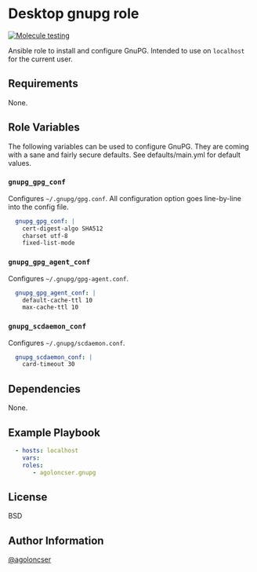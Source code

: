 # Desktop gnupg role

[![Molecule testing](https://github.com/agoloncser/ansible-role-gnupg/actions/workflows/ci.yml/badge.svg)](https://github.com/agoloncser/ansible-role-gnupg/actions/workflows/ci.yml)

Ansible role to install and configure GnuPG. Intended to use on
`localhost` for the current user.

## Requirements

None.

## Role Variables

The following variables can be used to configure GnuPG. They are
coming with a sane and fairly secure defaults. See defaults/main.yml
for default values.

### `gnupg_gpg_conf`

Configures `~/.gnupg/gpg.conf`. All configuration option goes
line-by-line into the config file.

``` yaml
  gnupg_gpg_conf: |
    cert-digest-algo SHA512
    charset utf-8
    fixed-list-mode
```

### `gnupg_gpg_agent_conf`

Configures `~/.gnupg/gpg-agent.conf`.

``` yaml
  gnupg_gpg_agent_conf: |
    default-cache-ttl 10
    max-cache-ttl 10
```

### `gnupg_scdaemon_conf`

Configures `~/.gnupg/scdaemon.conf`.

``` yaml
  gnupg_scdaemon_conf: |
    card-timeout 30
```

## Dependencies

None.

## Example Playbook

``` yaml
  - hosts: localhost
    vars:
    roles:
       - agoloncser.gnupg
```

## License

BSD

## Author Information

[@agoloncser](https://github.com/agoloncser)

